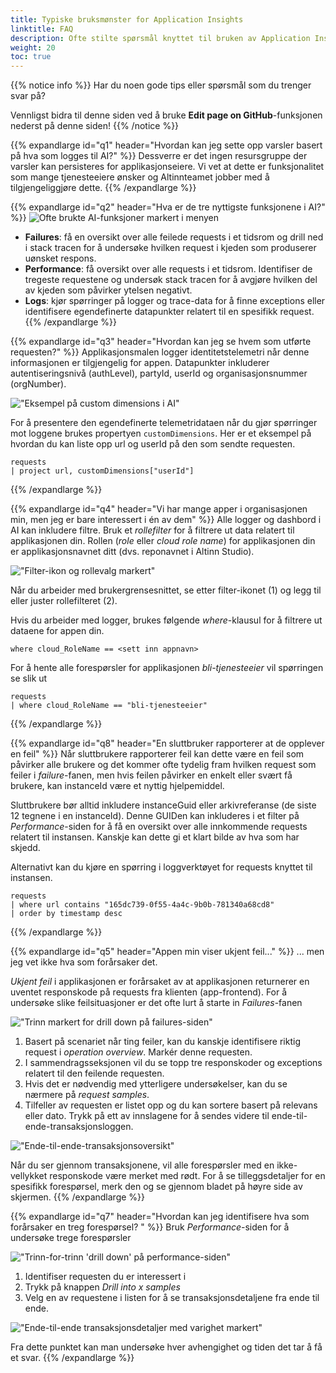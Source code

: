 ```yaml
---
title: Typiske bruksmønster for Application Insights
linktitle: FAQ
description: Ofte stilte spørsmål knyttet til bruken av Application Insights.
weight: 20
toc: true
---
```


{{% notice info %}}
Har du noen gode tips eller spørsmål som du trenger svar på?

Vennligst bidra til denne siden ved å bruke __Edit page on GitHub__-funksjonen nederst på denne siden!
{{% /notice %}}

[//]: <> (Section: Hvordan kan jeg sette opp varsler basert på hva som logges til AI?)

{{% expandlarge id="q1" header="Hvordan kan jeg sette opp varsler basert på hva som logges til AI?" %}}
Dessverre er det ingen resursgruppe der varsler kan persisteres for applikasjonseiere.
Vi vet at dette er funksjonalitet som mange tjenesteeiere ønsker
og Altinnteamet jobber med å tilgjengeliggjøre dette.
{{% /expandlarge %}}

[//]: <> (Section: Hva er de tre nyttigste funksjonene i AI?.)
{{% expandlarge id="q2" header="Hva er de tre nyttigste funksjonene i AI?" %}}
![Ofte brukte AI-funksjoner markert i menyen](ai-side-menu.png "Ofte brukte AI-funksjoner markert i menyen")

- **Failures**: få en oversikt over alle feilede requests i et tidsrom og drill ned i stack tracen
   for å undersøke hvilken request i kjeden som produserer uønsket respons.
- **Performance**: få oversikt over alle requests i et tidsrom.
  Identifiser de tregeste requestene og undersøk stack tracen for å avgjøre hvilken del
  av kjeden som påvirker ytelsen negativt.
- **Logs**: kjør spørringer på logger og trace-data for å finne exceptions
  eller identifisere egendefinerte datapunkter relatert til en spesifikk request.
{{% /expandlarge %}}


[//]: <> (Section: Hvordan kan jeg se hvem som utførte requesten?)
{{% expandlarge id="q3" header="Hvordan kan jeg se hvem som utførte requesten?" %}}
Applikasjonsmalen logger identitetstelemetri når denne informasjonen er tilgjengelig for appen.
Datapunkter inkluderer autentiseringsnivå (authLevel), partyId, userId og organisasjonsnummer (orgNumber).

!["Eksempel på custom dimensions i AI"](custom-dimension-example.png "Eksempel på custom dimensions i AI")

For å presentere den egendefinerte telemetridataen når du gjør spørringer mot loggene
brukes propertyen `customDimensions`.
Her er et eksempel på hvordan du kan liste opp url og userId på den som sendte requesten.

```
requests
| project url, customDimensions["userId"]
```
{{% /expandlarge %}}

[//]: <> (Section: Vi har mange apper i organisasjonen min, men jeg er bare interessert i én av dem)
{{% expandlarge id="q4" header="Vi har mange apper i organisasjonen min, men jeg er bare interessert i én av dem" %}}
Alle logger og dashbord i AI kan inkludere filtre. Bruk et _rollefilter_ for å filtrere ut data relatert til applikasjonen din.
Rollen (_role_ eller _cloud role name_) for applikasjonen din er applikasjonsnavnet ditt (dvs. reponavnet i Altinn Studio).

!["Filter-ikon og rollevalg markert"](role-filter.png "Filter-ikon og rollevalg markert")

Når du arbeider med brukergrensesnittet, se etter filter-ikonet (1) og legg til eller juster rollefilteret (2).

Hvis du arbeider med logger, brukes følgende _where_-klausul for å filtrere ut dataene for appen din.

```
where cloud_RoleName == <sett inn appnavn>
```

For å hente alle forespørsler for applikasjonen _bli-tjenesteeier_ vil spørringen se slik ut

```
requests
| where cloud_RoleName == "bli-tjenesteeier"
```
{{% /expandlarge %}}


[//]: <> (Section: En sluttbruker rapporterer at de opplever en feil)
{{% expandlarge id="q8" header="En sluttbruker rapporterer at de opplever en feil" %}}
Når sluttbrukere rapporterer feil kan dette være en feil som påvirker alle brukere og det kommer ofte
tydelig fram hvilken request som feiler i _failure_-fanen,
men hvis feilen påvirker en enkelt eller svært få brukere, kan instanceId være et nyttig hjelpemiddel.

Sluttbrukere bør alltid inkludere instanceGuid eller arkivreferanse (de siste 12 tegnene i en instanceId).
Denne GUIDen kan inkluderes i et filter på _Performance_-siden for å få en oversikt over alle
innkommende requests relatert til instansen. Kanskje kan dette  gi et klart bilde av hva som har skjedd.

Alternativt kan du kjøre en spørring i loggverktøyet for requests knyttet til instansen.

```
requests
| where url contains "165dc739-0f55-4a4c-9b0b-781340a68cd8"
| order by timestamp desc
```

{{% /expandlarge %}}

[//]: <> (Section: Appen min viser ukjent feil...)
{{% expandlarge id="q5" header="Appen min viser ukjent feil..." %}}
... men jeg vet ikke hva som forårsaker det.

_Ukjent feil_ i applikasjonen er forårsaket av at applikasjonen returnerer en uventet responskode på requests fra
klienten (app-frontend). For å undersøke slike feilsituasjoner er det ofte lurt å starte in _Failures_-fanen

!["Trinn markert for drill down på failures-siden"](failures-drill-down.png "Trinn markert for drill down på failures-siden")

1. Basert på scenariet når ting feiler, kan du kanskje identifisere riktig
   request i _operation overview_. Markér denne requesten.
2. I sammendragsseksjonen vil du se topp tre responskoder og exceptions relatert til den feilende requesten.
3. Hvis det er nødvendig med ytterligere undersøkelser, kan du se nærmere på _request samples_.
4. Tilfeller av requesten er listet opp og du kan sortere basert på relevans eller dato.
   Trykk på ett av innslagene for å sendes videre til ende-til-ende-transaksjonsloggen.

!["Ende-til-ende-transaksjonsoversikt"](end-to-end-transaction.png "Ende-til-ende-transaksjonsoversikt")

Når du ser gjennom transaksjonene, vil alle forespørsler med en ikke-vellykket responskode være merket med rødt.
For å se tilleggsdetaljer for en spesifikk forespørsel, merk den og se gjennom bladet på høyre side av skjermen.
{{% /expandlarge %}}

[//]: <> (Section: Hvordan kan jeg identifisere hva som gjør at en forespørsel går tregt? )
{{% expandlarge id="q7" header="Hvordan kan jeg identifisere hva som forårsaker en treg forespørsel? " %}}
Bruk _Performance_-siden for å undersøke trege forespørsler

!["Trinn-for-trinn 'drill down' på performance-siden"](performance-drill-down.png "Trinn-for-trinn 'drill down' på performance-siden")
1. Identifiser requesten du er interessert i
2. Trykk på knappen _Drill into x samples_
3. Velg en av requestene i listen for å se transaksjonsdetaljene fra ende til ende.

!["Ende-til-ende transaksjonsdetaljer med varighet markert"](end-to-end-transaction-duration-marked.png "Ende-til-ende transaksjonsdetaljer med varighet markert")

Fra dette punktet kan man undersøke hver avhengighet og tiden det tar å få et svar.
{{% /expandlarge %}}
